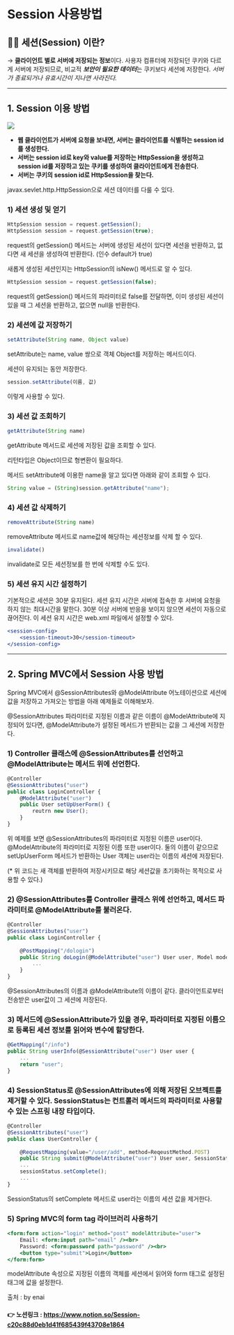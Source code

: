 # Session 사용방법

## **👧🏻 세션(Session) 이란?**

→ **클라이언트 별로 서버에 저장되는 정보**이다. 사용자 컴퓨터에 저장되던 쿠키와 다르게 서버에 저장되므로, 비교적 ***보안이 필요한 데이터***는 쿠키보다 세션에 저장한다. *서버가 종료되거나 유효시간이 지나면 사라진다.*

---

## 1. Session 이용 방법

<img src="https://s3.us-west-2.amazonaws.com/secure.notion-static.com/5646f7ab-4632-4a57-8916-887c80330985/Untitled.png?X-Amz-Algorithm=AWS4-HMAC-SHA256&X-Amz-Content-Sha256=UNSIGNED-PAYLOAD&X-Amz-Credential=AKIAT73L2G45EIPT3X45%2F20220226%2Fus-west-2%2Fs3%2Faws4_request&X-Amz-Date=20220226T011538Z&X-Amz-Expires=86400&X-Amz-Signature=d99814353b494c96e5abe5b2efc3a2690f83fd8107c2a3a426b960ffffd0401c&X-Amz-SignedHeaders=host&response-content-disposition=filename%20%3D%22Untitled.png%22&x-id=GetObject">

- **웹 클라이언트가 서버에 요청을 보내면, 서버는 클라이언트를 식별하는 session id를 생성한다.**
- **서버는 session id로 key와 value를 저장하는 HttpSession을 생성하고 session id를 저장하고 있는 쿠키를 생성하여 클라이언트에게 전송한다.**
- **서버는 쿠키의 session id로 HttpSession을 찾는다.**

javax.sevlet.http.HttpSession으로 세션 데이터를 다룰 수 있다.

### 1) 세션 생성 및 얻기

```jsx
HttpSession session = request.getSession();
HttpSession session = request.getSession(true);
```

request의 getSession() 메서드는 서버에 생성된 세션이 있다면 세션을 반환하고, 없다면 새 세션을 생성하여 반환한다. (인수 default가 true)

새롭게 생성된 세션인지는 HttpSession의 isNew() 메서드로 알 수 있다.

```jsx
HttpSession session = request.getSession(false);
```

request의 getSession() 메서드의 파라미터로 false를 전달하면, 이미 생성된 세션이 있을 때 그 세션을 반환하고, 없으면 null을 반환한다.

### 2) 세션에 값 저장하기

```jsx
setAttribute(String name, Object value)
```

setAttribute는 name, value 쌍으로 객체 Object를 저장하는 메서드이다.

세션이 유지되는 동안 저장한다.

```jsx
session.setAttribute(이름, 값)
```

이렇게 사용할 수 있다.

### 3) 세션 값 조회하기

```jsx
getAttribute(String name)
```

getAttribute 메서드로 세션에 저장된 값을 조회할 수 있다.

리턴타입은 Object이므로 형변환이 필요하다.

메서드 setAttribute에 이용한 name을 알고 있다면 아래와 같이 조회할 수 있다.

```jsx
String value = (String)session.getAttribute("name");
```

### 4) 세션 값 삭제하기

```jsx
removeAttribute(String name)
```

removeAttribute 메서드로 name값에 해당하는 세션정보를 삭제 할 수 있다.

```jsx
invalidate()
```

invalidate로 모든 세션정보를 한 번에 삭제할 수도 있다.

### 5) 세션 유지 시간 설정하기

기본적으로 세션은 30분 유지된다. 세션 유지 시간은 서버에 접속한 후 서버에 요청을 하지 않는 최대시간을 말한다. 30분 이상 서버에 반응을 보이지 않으면 세션이 자동으로 끊어진다. 이 세션 유지 시간은 web.xml 파일에서 설정할 수 있다.

```jsx
<session-config>
	<session-timeout>30</session-timeout>
</session-config>
```

---

## 2. Spring MVC에서 Session 사용 방법

Spring MVC에서 @SessionAttributes와 @ModelAttribute 어노테이션으로 세션에 값을 저장하고 가져오는 방법을 아래 예제들로 이해해보자.

@SessionAttributes 파라미터로 지정된 이름과 같은 이름이 @ModelAttribute에 지정되어 있다면, @ModelAttribute가 설정된 메서드가 반환되는 값을 그 세션에 저장한다.

### 1) Controller 클래스에 @SessionAttributes를 선언하고 @ModelAttribute는 메서드 위에 선언한다.

```jsx
@Controller
@SessionAttributes("user") 
public class LoginController {
	@ModelAttribute("user")
	public User setUpUserForm() {
		reutrn new User();
	}
}
```

위 예제를 보면 @SessionAttributes의 파라미터로 지정된 이름은 user이다. @ModelAttribute의 파라미터로 지정된 이름 또한 user이다. 둘의 이름이 같으므로 setUpUserForm 메서드가 반환하는 User 객체는 user라는 이름의 세션에 저장된다.

(* 위 코드는 새 객체를 반환하여 저장시키므로 해당 세션값을 초기화하는 목적으로 사용할 수 있다.)

### 2) @SessionAttributes를 Controller 클래스 위에 선언하고, 메서드 파라미터로 @ModelAttribute를 불러온다.

```jsx
@Controller
@SessionAttributes("user")
public class LoginController {
	
	@PostMapping("/dologin")
	public String doLogin(@ModelAttribute("user") User user, Model model) {
		...
	}
}
```

@SessionAttributes의 이름과 @ModelAttribute의 이름이 같다. 클라이언트로부터 전송받은 user값이 그 세션에 저장된다.

### 3) 메서드에 @SessionAttribute가 있을 경우, 파라미터로 지정된 이름으로 등록된 세션 정보를 읽어와 변수에 할당한다.

```jsx
@GetMapping("/info")
public String userInfo(@SessionAttribute("user") User user {
	...
	return "user";
}
```

### 4) SessionStatus로 @SessionAttributes에 의해 저장된 오브젝트를 제거할 수 있다. SessionStatus는 컨트롤러 메서드의 파라미터로 사용할 수 있는 스프링 내장 타입이다.

```jsx
@Controller
@SessionAttributes("user")
public class UserController {
	
	@RequestMapping(value="/user/add", method=ReqeustMethod.POST)
	public String submit(@ModelAttribute("user") User user, SessionStatus sessionStatus) {
	...
	sessionStatus.setComplete();
	...
}
```

SessionStatus의 setComplete 메서드로 user라는 이름의 세션 값을 제거한다.

### 5) Spring MVC의 form tag 라이브러리 사용하기

```jsx
<form:form action="login" method="post" modelAttribute="user">
	Email: <form:input path="email" /><br>
	Password: <form:password path="password" /><br>
	<button type="submit">Login</button>
</form:form>
```

modelAttribute 속성으로 지정된 이름의 객체를 세션에서 읽어와 form 태그로 설정된 태그에 값을 설정한다.

출처 : by enai

#### 👉 노션링크 : https://www.notion.so/Session-c20c88d0eb1d41f685439f43708e1864
